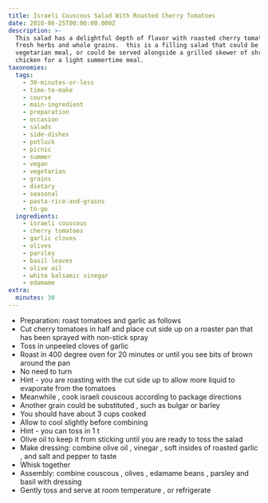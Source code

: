 ```yaml
---
title: Israeli Couscous Salad With Roasted Cherry Tomatoes
date: 2010-06-25T00:00:00.000Z
description: >-
  This salad has a delightful depth of flavor with roasted cherry tomatoes,
  fresh herbs and whole grains.  this is a filling salad that could be a
  vegetarian meal, or could be served alongside a grilled skewer of shrimp or
  chicken for a light summertime meal.
taxonomies:
  tags:
    - 30-minutes-or-less
    - time-to-make
    - course
    - main-ingredient
    - preparation
    - occasion
    - salads
    - side-dishes
    - potluck
    - picnic
    - summer
    - vegan
    - vegetarian
    - grains
    - dietary
    - seasonal
    - pasta-rice-and-grains
    - to-go
  ingredients:
    - israeli couscous
    - cherry tomatoes
    - garlic cloves
    - olives
    - parsley
    - basil leaves
    - olive oil
    - white balsamic vinegar
    - edamame
extra:
  minutes: 30
---
```

 - Preparation: roast tomatoes and garlic as follows
 - Cut cherry tomatoes in half and place cut side up on a roaster pan that has been sprayed with non-stick spray
 - Toss in unpeeled cloves of garlic
 - Roast in 400 degree oven for 20 minutes or until you see bits of brown around the pan
 - No need to turn
 - Hint - you are roasting with the cut side up to allow more liquid to evaporate from the tomatoes
 - Meanwhile , cook israeli couscous according to package directions
 - Another grain could be substituted , such as bulgar or barley
 - You should have about 3 cups cooked
 - Allow to cool slightly before combining
 - Hint - you can toss in 1 t
 - Olive oil to keep it from sticking until you are ready to toss the salad
 - Make dressing: combine olive oil , vinegar , soft insides of roasted garlic , and salt and pepper to taste
 - Whisk together
 - Assembly: combine couscous , olives , edamame beans , parsley and basil with dressing
 - Gently toss and serve at room temperature , or refrigerate
